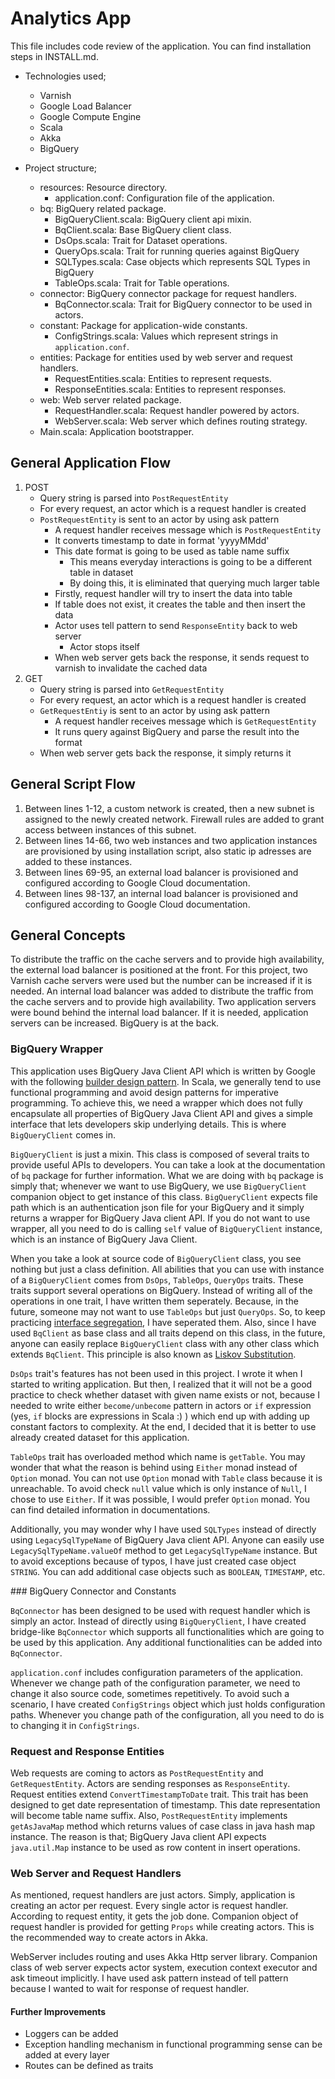# Analytics App

This file includes code review of the application. You can find installation steps in INSTALL.md.

- Technologies used;
    * Varnish
    * Google Load Balancer
    * Google Compute Engine
    * Scala
    * Akka
    * BigQuery

- Project structure;
    * resources: Resource directory.
        * application.conf: Configuration file of the application.
    * bq: BigQuery related package.
        * BigQueryClient.scala: BigQuery client api mixin.
        * BqClient.scala: Base BigQuery client class.
        * DsOps.scala: Trait for Dataset operations.
        * QueryOps.scala: Trait for running queries against BigQuery
        * SQLTypes.scala: Case objects which represents SQL Types in BigQuery
        * TableOps.scala: Trait for Table operations.
    * connector: BigQuery connector package for request handlers.
        * BqConnector.scala: Trait for BigQuery connector to be used in actors.
    * constant: Package for application-wide constants.
        * ConfigStrings.scala: Values which represent strings in `application.conf`.
    * entities: Package for entities used by web server and request handlers.
        * RequestEntities.scala: Entities to represent requests.
        * ResponseEntities.scala: Entities to represent responses.
    * web: Web server related package.
        * RequestHandler.scala: Request handler powered by actors.
        * WebServer.scala: Web server which defines routing strategy.
    * Main.scala: Application bootstrapper.

## General Application Flow

1. POST
    * Query string is parsed into `PostRequestEntity`
    * For every request, an actor which is a request handler is created
    * `PostRequestEntity` is sent to an actor by using ask pattern
        * A request handler receives message which is `PostRequestEntity`
        * It converts timestamp to date in format 'yyyyMMdd'
        * This date format is going to be used as table name suffix
            * This means everyday interactions is going to be a different table in dataset
            * By doing this, it is eliminated that querying much larger table
        * Firstly, request handler will try to insert the data into table
        * If table does not exist, it creates the table and then insert the data
        * Actor uses tell pattern to send `ResponseEntity` back to web server
            * Actor stops itself
        * When web server gets back the response, it sends request to varnish to invalidate the cached data
2. GET
    * Query string is parsed into `GetRequestEntity`
    * For every request, an actor which is a request handler is created
    * `GetRequestEntiy` is sent to an actor by using ask pattern
        * A request handler receives message which is `GetRequestEntity`
        * It runs query against BigQuery and parse the result into the format
    * When web server gets back the response, it simply returns it

## General Script Flow

1. Between lines 1-12, a custom network is created, then a new subnet is assigned to the newly created network. Firewall rules are added to grant access between instances of this subnet.
2. Between lines 14-66, two web instances and two application instances are provisioned by using installation script, also static ip adresses are added to these instances.
3. Between lines 69-95, an external load balancer is provisioned and configured according to Google Cloud documentation.
4. Between lines 98-137, an internal load balancer is provisioned and configured according to Google Cloud documentation.

## General Concepts

To distribute the traffic on the cache servers and to provide high availability, the external load balancer is positioned at the front. For this project, two Varnish cache servers were used but the number can be increased if it is needed. An internal load balancer was added to distribute the traffic from the cache servers and to provide high availability. Two application servers were bound behind the internal load balancer. If it is needed, application servers can be increased. BigQuery is at the back.

### BigQuery Wrapper

This application uses BigQuery Java Client API which is written by Google with the following [builder design pattern](https://www.tutorialspoint.com/design_pattern/builder_pattern.htm). In Scala, we generally tend to use functional programming and avoid design patterns for imperative programming. To achieve this, we need a wrapper which does not fully encapsulate all properties of BigQuery Java Client API and gives a simple interface that lets developers skip underlying details. This is where `BigQueryClient` comes in.

`BigQueryClient` is just a mixin. This class is composed of several traits to provide useful APIs to developers. You can take a look at the documentation of `bq` package for further information. What we are doing with `bq` package is simply that; whenever we want to use BigQuery, we use `BigQueryClient` companion object to get instance of this class. `BigQueryClient` expects file path which is an authentication json file for your BigQuery and it simply returns a wrapper for BigQuery Java client API. If you do not want to use wrapper, all you need to do is calling `self` value of `BigQueryClient` instance, which is an instance of BigQuery Java Client.

When you take a look at source code of `BigQueryClient` class, you see nothing but just a class definition. All abilities that you can use with instance of a `BigQueryClient` comes from `DsOps`, `TableOps`, `QueryOps` traits. These traits support several operations on BigQuery. Instead of writing all of the operations in one trait, I have written them seperately. Because, in the future, someone may not want to use `TableOps` but just `QueryOps`. So, to keep practicing [interface segregation](https://en.wikipedia.org/wiki/Interface_segregation_principle), I have seperated them. Also, since I have used `BqClient` as base class and all traits depend on this class, in the future, anyone can easily replace `BigQueryClient` class with any other class which extends `BqClient`. This principle is also known as [Liskov Substitution](https://en.wikipedia.org/wiki/Liskov_substitution_principle).

`DsOps` trait's features has not been used in this project. I wrote it when I started to writing application. But then, I realized that it will not be a good practice to check whether dataset with given name exists or not, because I needed to write either `become/unbecome` pattern in actors or `if` expression (yes, `if` blocks are expressions in Scala :) ) which end up with adding up constant factors to complexity. At the end, I decided that it is better to use already created dataset for this application.

`TableOps` trait has overloaded method which name is `getTable`. You may wonder that what the reason is behind using `Either` monad instead of `Option` monad. You can not use `Option` monad with `Table` class because it is unreachable. To avoid check `null` value which is only instance of `Null`, I chose to use `Either`. If it was possible, I would prefer `Option` monad. You can find detailed information in documentations.

Additionally, you may wonder why I have used `SQLTypes` instead of directly using `LegacySqlTypeName` of BigQuery Java client API. Anyone can easily use `LegacySqlTypeName.valueOf` method to get `LegacySqlTypeName` instance. But to avoid exceptions because of typos, I have just created case object `STRING`. You can add additional case objects such as `BOOLEAN`, `TIMESTAMP`, etc.

### BigQuery Connector and Constants

`BqConnector` has been designed to be used with request handler which is simply an actor. Instead of directly using `BigQueryClient`, I have created bridge-like `BqConnector` which supports all functionalities which are going to be used by this application. Any additional functionalities can be added into `BqConnector`.

`application.conf` includes configuration parameters of the application. Whenever we change path of the configuration parameter, we need to change it also source code, sometimes repetitively. To avoid such a scenario, I have created `ConfigStrings` object which just holds configuration paths. Whenever you change path of the configuration, all you need to do is to changing it in `ConfigStrings`.

### Request and Response Entities

Web requests are coming to actors as `PostRequestEntity` and `GetRequestEntity`. Actors are sending responses as `ResponseEntity`. Request entities extend `ConvertTimestampToDate` trait. This trait has been designed to get date representation of timestamp. This date representation will become table name suffix. Also, `PostRequestEntity` implements `getAsJavaMap` method which returns values of case class in java hash map instance. The reason is that; BigQuery Java client API expects `java.util.Map` instance to be used as row content in insert operations.

### Web Server and Request Handlers

As mentioned, request handlers are just actors. Simply, application is creating an actor per request. Every single actor is request handler. According to request entity, it gets the job done. Companion object of request handler is provided for getting `Props` while creating actors. This is the recommended way to create actors in Akka.

WebServer includes routing and uses Akka Http server library. Companion class of web server expects actor system, execution context executor and ask timeout implicitly. I have used ask pattern instead of tell pattern because I wanted to wait for response of request handler.

#### Further Improvements

* Loggers can be added
* Exception handling mechanism in functional programming sense can be added at every layer
* Routes can be defined as traits